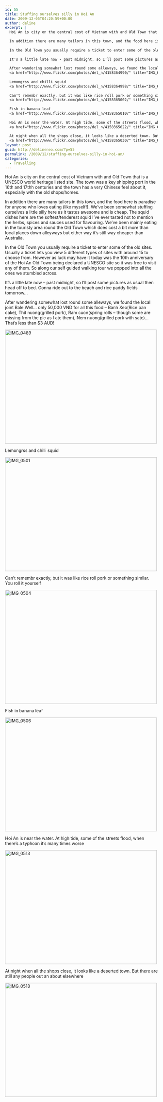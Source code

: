 ```yaml
---
id: 55
title: Stuffing ourselves silly in Hoi An
date: 2009-12-05T04:20:59+00:00
author: deline
excerpt: |
  Hoi An is city on the central cost of Vietnam with and Old Town that is a UNESCO world heritage listed site. The town was a key shipping port in the 16th and 17thh centuries and the town has a very Chinese feel about it, especially with the old shops/homes.
  
  In addition there are many tailors in this town, and the food here is paradise for anyone who loves eating (like myself!). We've been somewhat stuffing ourselves a little silly here as it tastes awesome and is cheap. The squid dishes here are the softest/tenderest squid I've ever tasted not to mention the herbs, spices and sauces used for flavouring. We've been mainly eating in the touristy area round the Old Town which does cost a bit more than local places down alleyways but either way it's still way cheaper than Australia.
  
  In the Old Town you usually require a ticket to enter some of the old sites. Usually a ticket lets you view 5 different types of sites with around 15 to choose from. However as luck may have it today was the 10th anniversary of the Hoi An Old Town being declared a UNESCO site so it was free to visit any of them. So along our self guided walking tour we popped into all the ones we stumbled across.
  
  It's a little late now - past midnight, so I'll post some pictures as usual then head off to bed. Gonna ride out to the beach and rice paddy fields tomorrow...
  
  After wandering somewhat lost round some alleways, we found the local joint Bale Well... only 50,000 VND for all this food - Banh Xeo(Rice pan cake), Thit nuong(grilled pork), Ram cuon(spring rolls - though some are missing from the pic as I ate them), Nem nuong(grilled pork with sate)... That's less than $3 AUD!
  <a href="http://www.flickr.com/photos/del_n/4158364990/" title="IMG_0489 by del_n, on Flickr"><img src="http://farm3.static.flickr.com/2756/4158364990_198e81fda1.jpg" width="500" height="375" alt="IMG_0489" /></a>
  
  Lemongrss and chilli squid
  <a href="http://www.flickr.com/photos/del_n/4158364998/" title="IMG_0501 by del_n, on Flickr"><img src="http://farm5.static.flickr.com/4004/4158364998_e73a64181b.jpg" width="500" height="375" alt="IMG_0501" /></a>
  
  Can't remembr exactly, but it was like rice roll pork or something similar. You roll it yourself
  <a href="http://www.flickr.com/photos/del_n/4158365002/" title="IMG_0504 by del_n, on Flickr"><img src="http://farm3.static.flickr.com/2784/4158365002_2fab4ff19a.jpg" width="500" height="375" alt="IMG_0504" /></a>
  
  Fish in banana leaf
  <a href="http://www.flickr.com/photos/del_n/4158365010/" title="IMG_0506 by del_n, on Flickr"><img src="http://farm3.static.flickr.com/2587/4158365010_d453d06b8e.jpg" width="500" height="375" alt="IMG_0506" /></a>
  
  Hoi An is near the water. At high tide, some of the streets flood, when there's a typhoon it's many times worse
  <a href="http://www.flickr.com/photos/del_n/4158365022/" title="IMG_0513 by del_n, on Flickr"><img src="http://farm5.static.flickr.com/4003/4158365022_b4edd2deeb.jpg" width="500" height="375" alt="IMG_0513" /></a>
  
  At night when all the shops close, it looks like a deserted town. But there are still any people out an about elsewhere
  <a href="http://www.flickr.com/photos/del_n/4158365030/" title="IMG_0518 by del_n, on Flickr"><img src="http://farm3.static.flickr.com/2698/4158365030_3b4c777033.jpg" width="500" height="375" alt="IMG_0518" /></a>
layout: post
guid: http://delineneo.com/?p=55
permalink: /2009/12/stuffing-ourselves-silly-in-hoi-an/
categories:
  - Travelling
---
```

Hoi An is city on the central cost of Vietnam with and Old Town that is a UNESCO world heritage listed site. The town was a key shipping port in the 16th and 17thh centuries and the town has a very Chinese feel about it, especially with the old shops/homes.

In addition there are many tailors in this town, and the food here is paradise for anyone who loves eating (like myself!). We&#8217;ve been somewhat stuffing ourselves a little silly here as it tastes awesome and is cheap. The squid dishes here are the softest/tenderest squid I&#8217;ve ever tasted not to mention the herbs, spices and sauces used for flavouring. We&#8217;ve been mainly eating in the touristy area round the Old Town which does cost a bit more than local places down alleyways but either way it&#8217;s still way cheaper than Australia.

In the Old Town you usually require a ticket to enter some of the old sites. Usually a ticket lets you view 5 different types of sites with around 15 to choose from. However as luck may have it today was the 10th anniversary of the Hoi An Old Town being declared a UNESCO site so it was free to visit any of them. So along our self guided walking tour we popped into all the ones we stumbled across.

It&#8217;s a little late now &#8211; past midnight, so I&#8217;ll post some pictures as usual then head off to bed. Gonna ride out to the beach and rice paddy fields tomorrow&#8230;

After wandering somewhat lost round some alleways, we found the local joint Bale Well&#8230; only 50,000 VND for all this food &#8211; Banh Xeo(Rice pan cake), Thit nuong(grilled pork), Ram cuon(spring rolls &#8211; though some are missing from the pic as I ate them), Nem nuong(grilled pork with sate)&#8230; That&#8217;s less than $3 AUD!
  
[<img src="http://farm3.static.flickr.com/2756/4158364990_198e81fda1.jpg" width="500" height="375" alt="IMG_0489" />](http://www.flickr.com/photos/del_n/4158364990/ "IMG_0489 by del_n, on Flickr")

Lemongrss and chilli squid
  
[<img src="http://farm5.static.flickr.com/4004/4158364998_e73a64181b.jpg" width="500" height="375" alt="IMG_0501" />](http://www.flickr.com/photos/del_n/4158364998/ "IMG_0501 by del_n, on Flickr")

Can&#8217;t remembr exactly, but it was like rice roll pork or something similar. You roll it yourself
  
[<img src="http://farm3.static.flickr.com/2784/4158365002_2fab4ff19a.jpg" width="500" height="375" alt="IMG_0504" />](http://www.flickr.com/photos/del_n/4158365002/ "IMG_0504 by del_n, on Flickr")

Fish in banana leaf
  
[<img src="http://farm3.static.flickr.com/2587/4158365010_d453d06b8e.jpg" width="500" height="375" alt="IMG_0506" />](http://www.flickr.com/photos/del_n/4158365010/ "IMG_0506 by del_n, on Flickr")

Hoi An is near the water. At high tide, some of the streets flood, when there&#8217;s a typhoon it&#8217;s many times worse
  
[<img src="http://farm5.static.flickr.com/4003/4158365022_b4edd2deeb.jpg" width="500" height="375" alt="IMG_0513" />](http://www.flickr.com/photos/del_n/4158365022/ "IMG_0513 by del_n, on Flickr")

At night when all the shops close, it looks like a deserted town. But there are still any people out an about elsewhere
  
[<img src="http://farm3.static.flickr.com/2698/4158365030_3b4c777033.jpg" width="500" height="375" alt="IMG_0518" />](http://www.flickr.com/photos/del_n/4158365030/ "IMG_0518 by del_n, on Flickr")